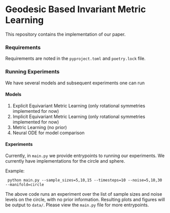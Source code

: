 # Geodesic Based Invariant Metric Learning 

This repository contains the implementation of our paper. 

### Requirements
Requirements are noted in the `pyproject.toml` and `poetry.lock` file. 

### Running Experiments

We have several models and subsequent experiments one can run 

#### Models
1. Explicit Equivariant Metric Learning (only rotational symmetries implemented for now)
2. Implicit Equivariant Metric Learning (only rotational symmetries implemented for now)
3. Metric Learning (no prior)
4. Neural ODE for model comparison 

#### Experiments 
Currently, in `main.py` we provide entrypoints to running our experiments. We currently have implementations for the circle and sphere. 

Example:

``` python main.py --sample_sizes=5,10,15 --timesteps=10 --noise=5,10,30  --manifold=circle```

The above code runs an experiment over the list of sample sizes and noise levels on the circle, with no prior information. Resulting plots and figures will be output to `data/`. Please view the  `main.py` file for more entrypoints. 

